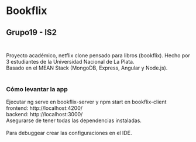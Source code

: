 # Bookflix
## Grupo19 - IS2<br /><br />


Proyecto académico, netflix clone pensado para libros (bookflix). Hecho por 3 estudiantes de la Universidad Nacional de La Plata.<br />
Basado en el MEAN Stack (MongoDB, Express, Angular y Node.js).
<br /><br />

### Cómo levantar la app
Ejecutar ng serve en bookflix-server y npm start en bookflix-client<br />
frontend: http://localhost:4200/<br />
backend: http://localhost:3000/<br />
Asegurarse de tener todas las dependencias instaladas.<br /><br />
Para debuggear crear las configuraciones en el IDE.<br />


